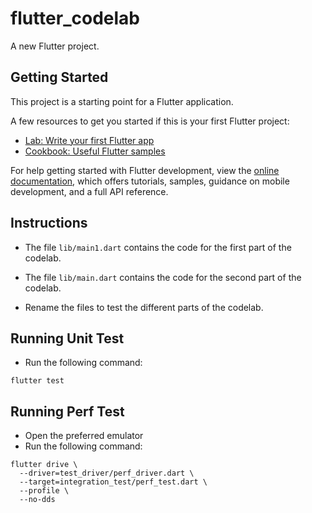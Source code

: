 # flutter_codelab

A new Flutter project.

## Getting Started

This project is a starting point for a Flutter application.

A few resources to get you started if this is your first Flutter project:

- [Lab: Write your first Flutter app](https://docs.flutter.dev/get-started/codelab)
- [Cookbook: Useful Flutter samples](https://docs.flutter.dev/cookbook)

For help getting started with Flutter development, view the
[online documentation](https://docs.flutter.dev/), which offers tutorials,
samples, guidance on mobile development, and a full API reference.

## Instructions
- The file `lib/main1.dart` contains the code for the first part of the codelab.
- The file `lib/main.dart` contains the code for the second part of the codelab.

- Rename the files to test the different parts of the codelab.

## Running Unit Test
- Run the following command:
```
flutter test
```

## Running Perf Test
- Open the preferred emulator
- Run the following command:
```
flutter drive \
  --driver=test_driver/perf_driver.dart \
  --target=integration_test/perf_test.dart \
  --profile \
  --no-dds
```
